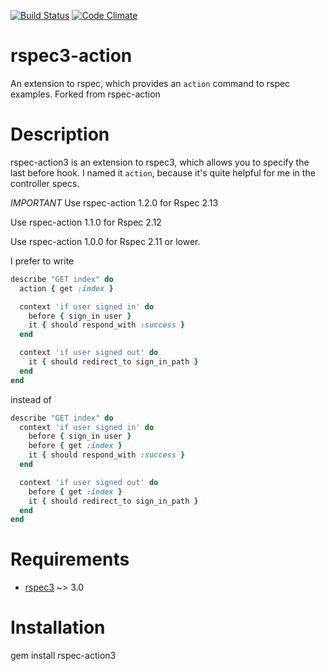 [![Build Status](https://secure.travis-ci.org/cutalion/rspec-action.png)](http://travis-ci.org/#!/cutalion/rspec-action)
[![Code Climate](https://codeclimate.com/badge.png)](https://codeclimate.com/github/cutalion/rspec-action)

# rspec3-action

An extension to rspec, which provides an `action` command to rspec examples. Forked from rspec-action

# Description

rspec-action3 is an extension to rspec3, which allows you to specify the last before hook.
I named it `action`, because it's quite helpful for me in the controller specs.

*IMPORTANT*
Use rspec-action 1.2.0 for Rspec 2.13

Use rspec-action 1.1.0 for Rspec 2.12

Use rspec-action 1.0.0 for Rspec 2.11 or lower.

I prefer to write

```ruby
describe "GET index" do
  action { get :index }

  context 'if user signed in' do
    before { sign_in user }
    it { should respond_with :success }
  end

  context 'if user signed out' do
    it { should redirect_to sign_in_path }
  end
end
```

instead of

```ruby
describe "GET index" do
  context 'if user signed in' do
    before { sign_in user }
    before { get :index }
    it { should respond_with :success }
  end

  context 'if user signed out' do
    before { get :index }
    it { should redirect_to sign_in_path }
  end
end
```

# Requirements

* [rspec3](https://github.com/rspec/rspec) ~> 3.0

# Installation

  gem install rspec-action3
